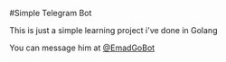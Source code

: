 #Simple Telegram Bot

This is just a simple learning project i've done in Golang

You can message him at
[@EmadGoBot](https://telegram.me/EmadGoBot)